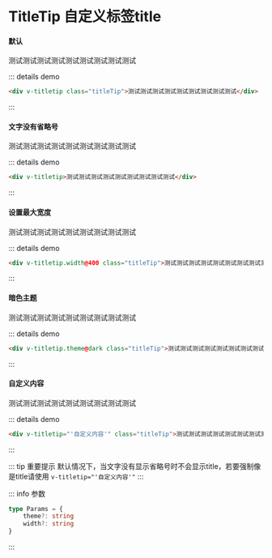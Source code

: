 # TitleTip 自定义标签title

#### 默认
<div v-titletip class="titleTip">测试测试测试测试测试测试测试测试测试</div>

::: details demo
```html
<div v-titletip class="titleTip">测试测试测试测试测试测试测试测试测试</div>
```
:::

#### 文字没有省略号
<div v-titletip>测试测试测试测试测试测试测试测试测试</div>

::: details demo
```html
<div v-titletip>测试测试测试测试测试测试测试测试测试</div>
```
:::

#### 设置最大宽度
<div v-titletip.width@400 class="titleTip">测试测试测试测试测试测试测试测试测试</div>

::: details demo
```html
<div v-titletip.width@400 class="titleTip">测试测试测试测试测试测试测试测试测试</div>
```
:::

#### 暗色主题
<div v-titletip.theme@dark class="titleTip">测试测试测试测试测试测试测试测试测试</div>

::: details demo
```html
<div v-titletip.theme@dark class="titleTip">测试测试测试测试测试测试测试测试测试</div>
```
:::

#### 自定义内容
<div v-titletip="'自定义内容'" class="titleTip">测试测试测试测试测试测试测试测试测试</div>

::: details demo
```html
<div v-titletip="'自定义内容'" class="titleTip">测试测试测试测试测试测试测试测试测试</div>
```
:::

<style lang="stylus">
.titleTip
    display inline-block
    width 160px
    overflow hidden
    text-overflow ellipsis
    white-space nowrap
</style>

::: tip 重要提示
默认情况下，当文字没有显示省略号时不会显示title，若要强制像是title请使用 `v-titletip="'自定义内容'"`
:::

::: info 参数
```ts
type Params = {
    theme?: string
    width?: string
}
```
:::
